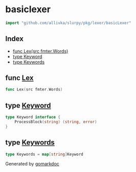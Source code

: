 <!-- Code generated by gomarkdoc. DO NOT EDIT -->

# basiclexer

```go
import "github.com/allivka/slurpy/pkg/lexer/basicLexer"
```

## Index

- [func Lex\(src fmter.Words\)](<#Lex>)
- [type Keyword](<#Keyword>)
- [type Keywords](<#Keywords>)


<a name="Lex"></a>
## func [Lex](<https://github.com/allivka/slurpy/blob/main/pkg/lexer/basicLexer/basicLexer.go#L13>)

```go
func Lex(src fmter.Words)
```



<a name="Keyword"></a>
## type [Keyword](<https://github.com/allivka/slurpy/blob/main/pkg/lexer/basicLexer/basicLexer.go#L7-L9>)



```go
type Keyword interface {
    ProcessBlock(string) (string, error)
}
```

<a name="Keywords"></a>
## type [Keywords](<https://github.com/allivka/slurpy/blob/main/pkg/lexer/basicLexer/basicLexer.go#L11>)



```go
type Keywords = map[string]Keyword
```

Generated by [gomarkdoc](<https://github.com/princjef/gomarkdoc>)
